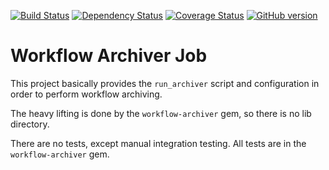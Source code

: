 [![Build Status](https://travis-ci.org/sul-dlss/workflow-archiver-job.svg?branch=master)](https://travis-ci.org/sul-dlss/workflow-archiver-job)
[![Dependency Status](https://gemnasium.com/sul-dlss/workflow-archiver-job.svg)](https://gemnasium.com/sul-dlss/workflow-archiver-job)
[![Coverage Status](https://coveralls.io/repos/github/sul-dlss/workflow-archiver-job/badge.svg?branch=master)](https://coveralls.io/github/sul-dlss/workflow-archiver-job?branch=master)
[![GitHub version](https://badge.fury.io/gh/sul-dlss%2Fworkflow-archiver-job.svg)](https://badge.fury.io/gh/sul-dlss%2Fworkflow-archiver-job)


# Workflow Archiver Job

This project basically provides the `run_archiver` script and configuration in order to perform
workflow archiving.

The heavy lifting is done by the `workflow-archiver` gem, so there is no lib directory.

There are no tests, except manual integration testing. All tests are in the `workflow-archiver` gem.
